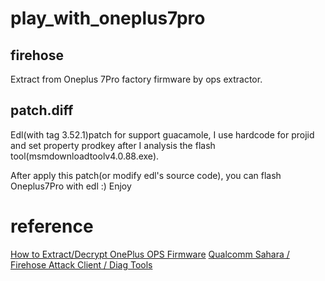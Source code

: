 # play_with_oneplus7pro


## firehose

Extract from Oneplus 7Pro factory firmware by ops extractor.


## patch.diff

Edl(with tag 3.52.1)patch for support guacamole, I use hardcode for projid and set property prodkey after I analysis the flash tool(msmdownloadtoolv4.0.88.exe).

After apply this patch(or modify edl's source code), you can flash Oneplus7Pro with edl :) Enjoy


# reference

[How to Extract/Decrypt OnePlus OPS Firmware](https://www.droidwin.com/how-to-extract-oneplus-ops-firmware/)
[Qualcomm Sahara / Firehose Attack Client / Diag Tools](https://github.com/bkerler/edl)